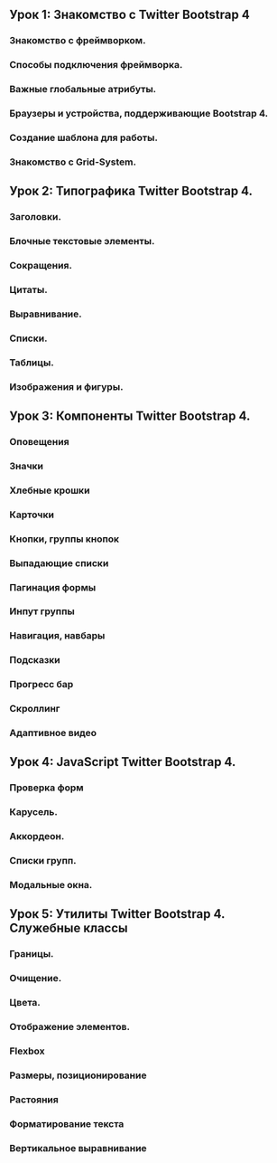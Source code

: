 ## Урок 1: Знакомство с Twitter Bootstrap 4
### Знакомство с фреймворком.
### Способы подключения фреймворка.
### Важные глобальные атрибуты. 
### Браузеры и устройства, поддерживающие Bootstrap 4. 
### Создание шаблона для работы.
### Знакомство с Grid-System.

## Урок 2: Типографика Twitter Bootstrap 4.
### Заголовки.
### Блочные текстовые элементы.
### Сокращения.
### Цитаты.
### Выравнивание.
### Списки.
### Таблицы.
### Изображения и фигуры.

## Урок 3: Компоненты Twitter Bootstrap 4.
### Оповещения
### Значки
### Хлебные крошки
### Карточки
### Кнопки, группы кнопок
### Выпадающие списки
### Пагинация формы
### Инпут группы
### Навигация, навбары
### Подсказки
### Прогресс бар
### Скроллинг
### Адаптивное видео

## Урок 4: JavaScript Twitter Bootstrap 4.
### Проверка форм
### Карусель.
### Аккордеон.
### Списки групп.
### Модальные окна.

## Урок 5: Утилиты Twitter Bootstrap 4. Служебные классы
### Границы.
### Очищение.
### Цвета.
### Отображение элементов.
### Flexbox
### Размеры, позиционирование
### Растояния
### Форматирование текста
### Вертикальное выравнивание
